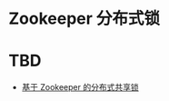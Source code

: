 # Zookeeper 分布式锁

# TBD

- [基于 Zookeeper 的分布式共享锁](http://itindex.net/detail/53857-zookeeper-%E5%85%B1%E4%BA%AB)
